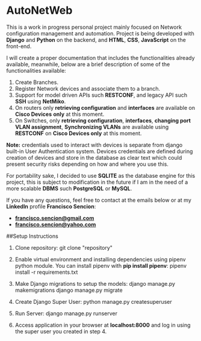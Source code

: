 # AutoNetWeb

This is a work in progress personal project mainly focused on Network configuration management and automation. Project is being developed with **Django** and **Python** on the backend, and **HTML**, **CSS**, **JavaScript** on the front-end.

I will create a proper documentation that includes the functionalities already available, meanwhile, below are a brief description of some of the functionalities available:

1. Create Branches.
2. Register Network devices and associate them to a branch.
3. Support for model driven APIs such **RESTCONF**, and legacy API such **SSH** using **NetMiko**.
4. On routers only **retrieving configuration** and **interfaces** are available on **Cisco Devices** **only** at this moment.
5. On Switches, only **retrieving configuration**, **interfaces**, **changing port VLAN assignment**, **Synchronizing VLANs** are available using **RESTCONF** on **Cisco Devices only** at this moment.

**Note:** credentials used to interact with devices is separate from django built-in User Authentication system. Devices credentials are defined during creation of devices and store in the database as clear text which could present security risks depending on how and where you use this.

For portability sake, I decided to use **SQLITE** as the database engine for this project, this is subject to modification in the future if I am in the need of a more scalable **DBMS** such **PostgreSQL** or **MySQL**.


If you have any questions, feel free to contact at the emails below or at my **LinkedIn** profile **Francisco Sencion**:

- **francisco.sencion@gmail.com**
- **francisco.sencion@yahoo.com**


##Setup Instructions

1. Clone repository:
   git clone "repository"
   
2. Enable virtual environment and installing dependencies using pipenv python module. You can install pipenv with **pip install pipenv**:
    pipenv install -r requirements.txt

3. Make Django migrations to setup the models:
    django manage.py makemigrations
    django manage.py migrate
    
4. Create Django Super User:
    python manage.py createsuperuser
    
5. Run Server:
    django manage.py runserver
    
6. Access application in your browser at **localhost:8000** and log in using the super user you created in step 4.

